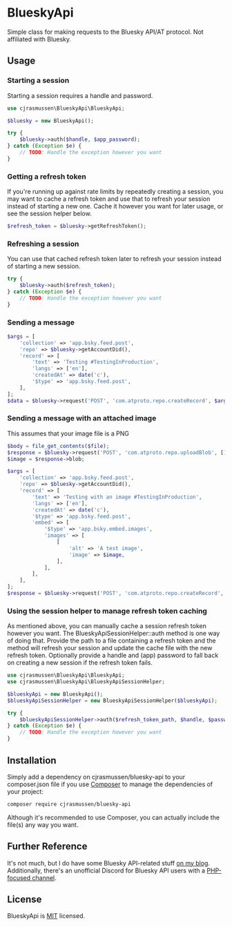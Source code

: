 # BlueskyApi

Simple class for making requests to the Bluesky API/AT protocol.  Not affiliated with Bluesky.

## Usage

### Starting a session

Starting a session requires a handle and password.

```php
use cjrasmussen\BlueskyApi\BlueskyApi;

$bluesky = new BlueskyApi();

try {
    $bluesky->auth($handle, $app_password);
} catch (Exception $e) {
    // TODO: Handle the exception however you want
}
```

### Getting a refresh token

If you're running up against rate limits by repeatedly creating a session, you may want to cache a refresh token and use that to refresh your session instead of starting a new one.  Cache it however you want for later usage, or see the session helper below.

```php
$refresh_token = $bluesky->getRefreshToken();
```

### Refreshing a session

You can use that cached refresh token later to refresh your session instead of starting a new session.

```php
try {
    $bluesky->auth($refresh_token);
} catch (Exception $e) {
    // TODO: Handle the exception however you want
}
```

### Sending a message

```php
$args = [
	'collection' => 'app.bsky.feed.post',
	'repo' => $bluesky->getAccountDid(),
	'record' => [
		'text' => 'Testing #TestingInProduction',
		'langs' => ['en'],
		'createdAt' => date('c'),
		'$type' => 'app.bsky.feed.post',
	],
];
$data = $bluesky->request('POST', 'com.atproto.repo.createRecord', $args);
```

### Sending a message with an attached image

This assumes that your image file is a PNG

```php
$body = file_get_contents($file);
$response = $bluesky->request('POST', 'com.atproto.repo.uploadBlob', [], $body, 'image/png');
$image = $response->blob;

$args = [
	'collection' => 'app.bsky.feed.post',
	'repo' => $bluesky->getAccountDid(),
	'record' => [
		'text' => 'Testing with an image #TestingInProduction',
		'langs' => ['en'],
		'createdAt' => date('c'),
		'$type' => 'app.bsky.feed.post',
		'embed' => [
			'$type' => 'app.bsky.embed.images',
			'images' => [
				[
					'alt' => 'A test image',
					'image' => $image,
				],
			],
		],
	],
];
$response = $bluesky->request('POST', 'com.atproto.repo.createRecord', $args);
```

### Using the session helper to manage refresh token caching

As mentioned above, you can manually cache a session refresh token however you want. The BlueskyApiSessionHelper::auth method is one way of doing that. Provide the path to a file containing a refresh token and the method will refresh your session and update the cache file with the new refresh token. Optionally provide a handle and (app) password to fall back on creating a new session if the refresh token fails.

```php
use cjrasmussen\BlueskyApi\BlueskyApi;
use cjrasmussen\BlueskyApi\BlueskyApiSessionHelper;

$blueskyApi = new BlueskyApi();
$blueskyApiSessionHelper = new BlueskyApiSessionHelper($blueskyApi);

try {
    $blueskyApiSessionHelper->auth($refresh_token_path, $handle, $password);
} catch (Exception $e) {
    // TODO: Handle the exception however you want
}
```

## Installation

Simply add a dependency on cjrasmussen/bluesky-api to your composer.json file if you use [Composer](https://getcomposer.org/) to manage the dependencies of your project:

```sh
composer require cjrasmussen/bluesky-api
```

Although it's recommended to use Composer, you can actually include the file(s) any way you want.

## Further Reference

It's not much, but I do have some Bluesky API-related stuff [on my blog](https://cjr.dev/?s=bluesky). Additionally, there's an unofficial Discord for Bluesky API users with a [PHP-focused channel](https://discord.com/channels/1097580399187738645/1100721113702608999).

## License

BlueskyApi is [MIT](http://opensource.org/licenses/MIT) licensed.
